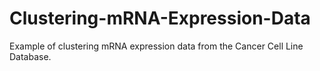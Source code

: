 # Clustering-mRNA-Expression-Data
Example of clustering mRNA expression data from the Cancer Cell Line Database.
